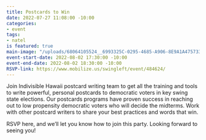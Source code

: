 ```yaml
---
title: Postcards to Win
date: 2022-07-27 11:08:00 -10:00
categories:
- event
tags:
- natel
is featured: true
main-image: "/uploads/68064105524__6993325C-0295-4685-A906-8E9A1A475733.jpg"
event-start-date: 2022-08-02 17:30:00 -10:00
event-end-date: 2022-08-02 18:30:00 -10:00
RSVP-link: https://www.mobilize.us/swingleft/event/484624/
---
```


Join Indivisible Hawaii postcard writing team to get all the training and tools to write powerful, personal postcards to democratic voters in key swing state elections. Our postcards programs have proven success in reaching out to low propensity democratic voters who will decide the midterms. Work with other postcard writers to share your best practices and words that win.

RSVP here, and we’ll let you know how to join this party. Looking forward to seeing you!